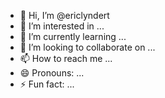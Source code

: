 - 👋 Hi, I’m @ericlyndert
- 👀 I’m interested in ...
- 🌱 I’m currently learning ...
- 💞️ I’m looking to collaborate on ...
- 📫 How to reach me ...
- 😄 Pronouns: ...
- ⚡ Fun fact: ...

<!---
ericlyndert/ericlyndert is a ✨ special ✨ repository because its `README.md` (this file) appears on your GitHub profile.
You can click the Preview link to take a look at your changes.
--->
